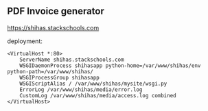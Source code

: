 ## PDF Invoice generator

https://shihas.stackschools.com


deployment:

```
<VirtualHost *:80>
	ServerName shihas.stackschools.com
    WSGIDaemonProcess shihasapp python-home=/var/www/shihas/env python-path=/var/www/shihas/
	WSGIProcessGroup shihasapp
	WSGIScriptAlias / /var/www/shihas/mysite/wsgi.py
	ErrorLog /var/www/shihas/media/error.log
	CustomLog /var/www/shihas/media/access.log combined
</VirtualHost>
```